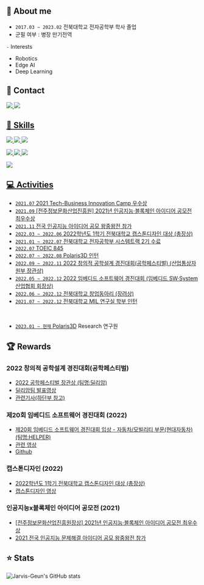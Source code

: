 ## 👏 About me
- `2017.03 ~ 2023.02` 전북대학교 전자공학부 학사 졸업
- 군필 여부 : 병장 만기전역

`-` Interests
- Robotics
- Edge AI
- Deep Learning

## 📧 Contact
<a href="https://velog.io/@jarvis_geun" target="_blank"><img src="https://img.shields.io/badge/Velog-20C997?style=round-square&logo=Velog&logoColor=white"/>
<a href="jarvis.geun@gmail.com" target="_blank"><img src="https://img.shields.io/badge/Gmail-FF0000?style=round-square&logo=Gmail&logoColor=FFFFFF"/>

## 💪 Skills
<a href="https://www.python.org/" target="_blank"><img src="https://img.shields.io/badge/Python-3670A0?style=round-square&logo=Python&logoColor=ffdd54"/>
<a href="https://pytorch.org/" target="_blank"><img src="https://img.shields.io/badge/PyTorch-%23EE4C2C.svg?style=round-square&logo=PyTorch&logoColor=white"/>
<a href="https://git-scm.com/" target="_blank"><img src="https://img.shields.io/badge/git-%23F05033.svg?style=round-flat&logo=git&logoColor=white"/>

<a href="https://nvidia.com" target="_blank"><img src="https://img.shields.io/badge/Jetson-%2376B900.svg?style=round-square&logo=nVIDIA&logoColor=white"/>
<a href="https://www.raspberrypi.com/" target="_blank"><img src="https://img.shields.io/badge/-RaspberryPi-C51A4A?style=round-flat&logo=Raspberry-Pi"/>
<a href="https://www.arduino.cc/" target="_blank"><img src="https://img.shields.io/badge/-Arduino-00979D?style=round-flat&logo=Arduino&logoColor=white"/>

<a href="https://slack.com" target="_blank"><img src="https://img.shields.io/badge/Slack-4A154B?style=round-square&logo=slack&logoColor=white"/>

## 💻 Activities
- `2021.07` 2021 Tech-Business Innovation Camp 우수상
- `2021.09` [전주정보문화산업진흥원] 2021년 인공지능·블록체인 아이디어 공모전 최우수상
- `2021.11` 전국 인공지능 아이디어 공모 왕중왕전 참가
- `2022.03 ~ 2022.06` 2022학년도 1학기 전북대학교 캡스톤디자인 대상 (총장상)
- `2021.01 ~ 2022.07` 전북대학교 전자공학부 시스템트랙 2기 수료
- `2022.07` TOEIC 845
- `2022.07 ~ 2022.08` Polaris3D 인턴
- `2022.09 ~ 2022.11` 2022 창의적 공학설계 경진대회(공학페스티벌) (산업통상자원부 장관상)
- `2022.05 ~ 2022.12` 2022 임베디드 소프트웨어 경진대회 (임베디드 SW·System 산업협회 회장상)
- `2022.06 ~ 2022.12` 전북대학교 창업동아리 (장려상)
- `2021.07 ~ 2022.12` 전북대학교 MIL 연구실 학부 인턴

<br>
  
- `2023.01 ~ 현재` [Polaris3D](https://ereon.imweb.me/) Research 연구원
  
## 🏆 Rewards
  
### 2022 창의적 공학설계 경진대회(공학페스티벌)
- [2022 공학페스티벌 장관상 (팀명:딜리암)](https://youtu.be/HX6cJ80gbS0?t=3981)
- [딜리암팀 발표영상](https://youtu.be/bms0SGXimY4)
- [관련기사(하단부 참고)](https://www.donga.com/news/article/all/20221120/116589177/1)
  
### 제20회 임베디드 소프트웨어 경진대회 (2022)
- [제20회 임베디드 소프트웨어 경진대회 입상 - 자동차/모빌리티 부문(현대자동차) (팀명:HELPER)](https://www.eswcontest.or.kr/community/notice.php?ptype=view&idx=4381&category=)
- [관련 영상](https://youtu.be/nHCmidi_75A)
- [Github](https://github.com/Jarvis-Geun/2022ESWContest_mobility_6067)
  
### 캡스톤디자인 (2022)
- [2022학년도 1학기 전북대학교 캡스톤디자인 대상 (총장상)](https://linc.jbnu.ac.kr/history/index.php?cp_code=22051011083317&club_code=22053114160294)
- [캡스톤디자인 영상](https://www.youtube.com/watch?v=UsSah7qaUHU&ab_channel=Jarvis-Geun)
  
### 인공지능x블록체인 아이디어 공모전 (2021)
- [[전주정보문화산업진흥원장상] 2021년 인공지능·블록체인 아이디어 공모전 최우수상](http://www.jica.or.kr/2016/inner.php?sMenu=A9000&pno=2&mode=view&no=71)
- [2021 전국 인공지능 문제해결 아이디어 공모 왕중왕전 참가](https://youtu.be/Th-MLKYG0fc?t=102)
  
## ⭐️ Stats
![Jarvis-Geun's GitHub stats](https://github-readme-stats.vercel.app/api?username=jarvis-geun&show_icons=true&theme=radical)
